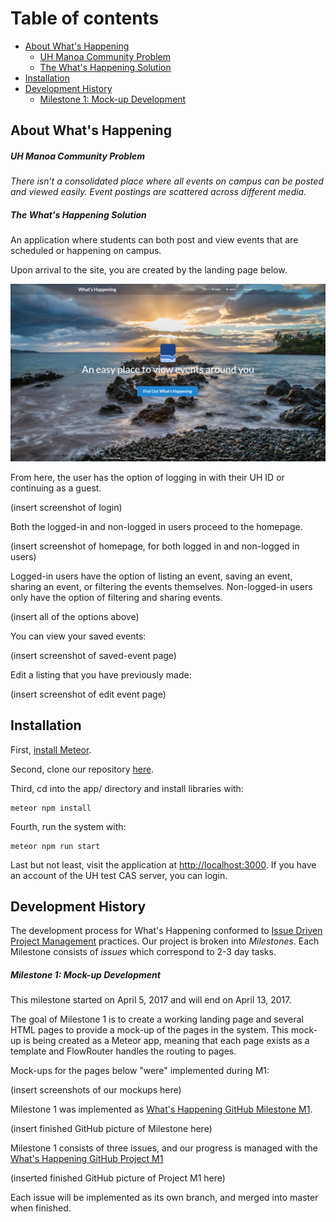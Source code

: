 # Table of contents

* [About What's Happening](#about-what's-happening)
  * [UH Manoa Community Problem](#uh-manoa-community-problem)
  * [The What's Happening Solution](#the-what's-happening-solution)
* [Installation](#installation)
* [Development History](#development-history)
  * [Milestone 1: Mock-up Development](#milestone-1-mock-up-development)

## About What's Happening

##### UH Manoa Community Problem

_There isn’t a consolidated place where all events on campus can be posted and viewed easily. Event postings are scattered across different media._

##### The What's Happening Solution

An application where students can both post and view events that are scheduled or happening on campus. 

Upon arrival to the site, you are created by the landing page below. 

![Landing Page](/images/landing-page.png)

From here, the user has the option of logging in with their UH ID or continuing as a guest. 

(insert screenshot of login)

Both the logged-in and non-logged in users proceed to the homepage. 

(insert screenshot of homepage, for both logged in and non-logged in users)

Logged-in users have the option of listing an event, saving an event, sharing an event, or filtering the events themselves. Non-logged-in users only have the option of filtering and sharing events.

(insert all of the options above)

You can view your saved events:

(insert screenshot of saved-event page)

Edit a listing that you have previously made:

(insert screenshot of edit event page)

## Installation

First, [install Meteor](https://www.meteor.com/install).

Second, clone our repository [here](https://github.com/meteor-mayhem/whats-happening).

Third, cd into the app/ directory and install libraries with:

```
meteor npm install
```

Fourth, run the system with:

```
meteor npm run start
```

Last but not least, visit the application at [http://localhost:3000](http://localhost:3000). If you have an account of the UH test CAS server, you can login.

## Development History

The development process for What's Happening conformed to [Issue Driven Project Management](http://courses.ics.hawaii.edu/ics314f16/modules/project-management/) practices. Our project is broken into _Milestones_. Each Milestone consists of _issues_ which correspond to 2-3 day tasks. 

##### Milestone 1: Mock-up Development

This milestone started on April 5, 2017 and will end on April 13, 2017.

The goal of Milestone 1 is to create a working landing page and several HTML pages to provide a mock-up of the pages in the system. This mock-up is being created as a Meteor app, meaning that each page exists as a template and FlowRouter handles the routing to pages.

Mock-ups for the pages below "were" implemented during M1:

(insert screenshots of our mockups here)

Milestone 1 was implemented as [What's Happening GitHub Milestone M1](https://github.com/meteor-mayhem/whats-happening/milestone/1).

(insert finished GitHub picture of Milestone here)

Milestone 1 consists of three issues, and our progress is managed with the [What's Happening GitHub Project M1](https://github.com/meteor-mayhem/whats-happening/projects/1)

(inserted finished GitHub picture of Project M1 here)

Each issue will be implemented as its own branch, and merged into master when finished.

